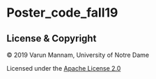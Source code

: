# Poster_code_fall19


## License & Copyright
© 2019 Varun Mannam, University of Notre Dame

Licensed under the [Apache License 2.0](https://github.com/varunmannam/Poster_code_fall19/blob/master/LICENSE.txt)
